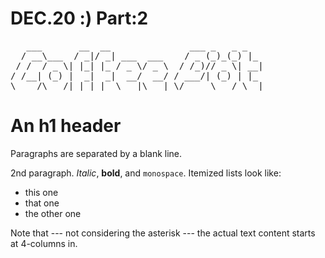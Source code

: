 # DEC.20 :) Part:2
<pre>
   ___       __  __               ___ _   _ _   
  / __\___  / _|/ _| ___  ___    / _ (_)_(_) |_
 / /  / _ \| |_| |_ / _ \/ _ \  / /_)// _ \| __|
/ /__| (_) |  _|  _|  __/  __/ / ___/| (_) | |_
\____/\___/|_| |_|  \___|\___| \/     \___/ \__|
</pre>
An h1 header
============

Paragraphs are separated by a blank line.

2nd paragraph. *Italic*, **bold**, and `monospace`. Itemized lists
look like:

  * this one
  * that one
  * the other one

Note that --- not considering the asterisk --- the actual text
content starts at 4-columns in.
